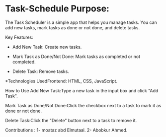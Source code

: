 # Task-Schedule Purpose:
The Task Scheduler is a simple app that helps you manage tasks. You can add new tasks, mark tasks as done or not done, and delete tasks.

Key Features:
- Add New Task: Create new tasks.

- Mark Task as Done/Not Done: Mark tasks as completed or not completed.

- Delete Task: Remove tasks.

*Technologies UsedFrontend: HTML, CSS, JavaScript.

How to Use Add New Task:Type a new task in the input box and click "Add Task".

Mark Task as Done/Not Done:Click the checkbox next to a task to mark it as done or not done.

Delete Task:Click the "Delete" button next to a task to remove it.

Contributions : 
1- moataz abd Elmutaal.
2- Abobkur Ahmed.
